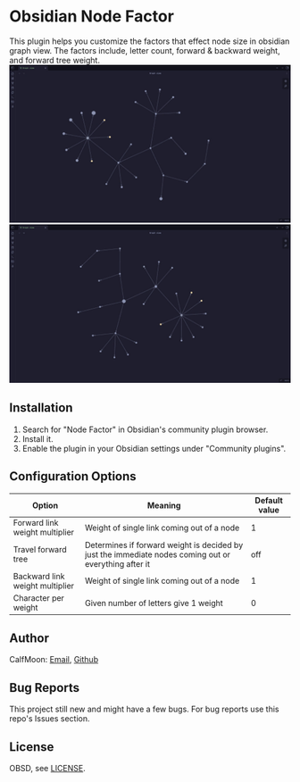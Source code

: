 # Obsidian Node Factor
This plugin helps you customize the factors that effect node size in obsidian graph view.
The factors include, letter count, forward & backward weight, and forward tree weight.
<img src="./screenshots/1.jpeg">
<img src="./screenshots/2.jpeg">
## Installation
1. Search for "Node Factor" in Obsidian's community plugin browser.
2. Install it.
3. Enable the plugin in your Obsidian settings under "Community plugins".
## Configuration Options
| Option                          | Meaning																									| Default value |
| ------------------------------- | ------------------------------------------------------------------------------------------------------- | ------------- |
| Forward link weight multiplier  | Weight of single link coming out of a node																| 1             |
| Travel forward tree             | Determines if forward weight is decided by just the immediate nodes coming out or everything after it	| off           |
| Backward link weight multiplier | Weight of single link coming out of a node																| 1             |
| Character per weight            | Given number of letters give 1 weight																	| 0             |
## Author
CalfMoon: [Email](kritagyabhattarai@proton.me), [Github](https://github.com/CalfMoon)
## Bug Reports
This project still new and might have a few bugs. For bug reports use this repo's Issues section.
## License
OBSD, see [LICENSE](LICENSE).
